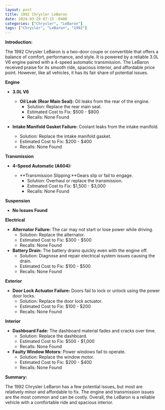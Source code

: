 ```yaml
---
layout: post
title: 1992 Chrysler LeBaron
date: 2024-03-29 07:15 -0400
categories: ["Chrysler", "LeBaron"]
tags: ["Chrysler", "LeBaron", "1992"]
---
```

**Introduction:**

The 1992 Chrysler LeBaron is a two-door coupe or convertible that offers a balance of comfort, performance, and style. It is powered by a reliable 3.0L V6 engine paired with a 4-speed automatic transmission. The LeBaron received praise for its smooth ride, spacious interior, and affordable price point. However, like all vehicles, it has its fair share of potential issues.

**Engine**

* **3.0L V6**

  * **Oil Leak (Rear Main Seal):** Oil leaks from the rear of the engine.
    * Solution: Replace the rear main seal.
    * Estimated Cost to Fix: $500 - $800
    * Recalls: None Found

* **Intake Manifold Gasket Failure:** Coolant leaks from the intake manifold.
    * Solution: Replace the intake manifold gasket.
    * Estimated Cost to Fix: $200 - $400
    * Recalls: None Found

**Transmission**

* **4-Speed Automatic (A604):**

  * **Transmission Slipping:**Gears slip or fail to engage.
    * Solution: Overhaul or replace the transmission.
    * Estimated Cost to Fix: $1,500 - $3,000
    * Recalls: None Found

**Suspension**

* **No Issues Found**

**Electrical**

* **Alternator Failure:** The car may not start or lose power while driving.
    * Solution: Replace the alternator.
    * Estimated Cost to Fix: $300 - $500
    * Recalls: None Found
* **Battery Drain:** The battery drains quickly even with the engine off.
    * Solution: Diagnose and repair electrical system issues causing the drain.
    * Estimated Cost to Fix: $100 - $500
    * Recalls: None Found

**Exterior**

* **Door Lock Actuator Failure:** Doors fail to lock or unlock using the power door locks.
    * Solution: Replace the door lock actuator.
    * Estimated Cost to Fix: $100 - $200
    * Recalls: None Found

**Interior**

* **Dashboard Fade:** The dashboard material fades and cracks over time.
    * Solution: Replace the dashboard.
    * Estimated Cost to Fix: $500 - $1,000
    * Recalls: None Found
* **Faulty Window Motors:** Power windows fail to operate.
    * Solution: Replace the window motor.
    * Estimated Cost to Fix: $200 - $400
    * Recalls: None Found

**Summary:**

The 1992 Chrysler LeBaron has a few potential issues, but most are relatively minor and affordable to fix. The engine and transmission issues are the most common and can be costly. Overall, the LeBaron is a reliable vehicle with a comfortable ride and spacious interior.
